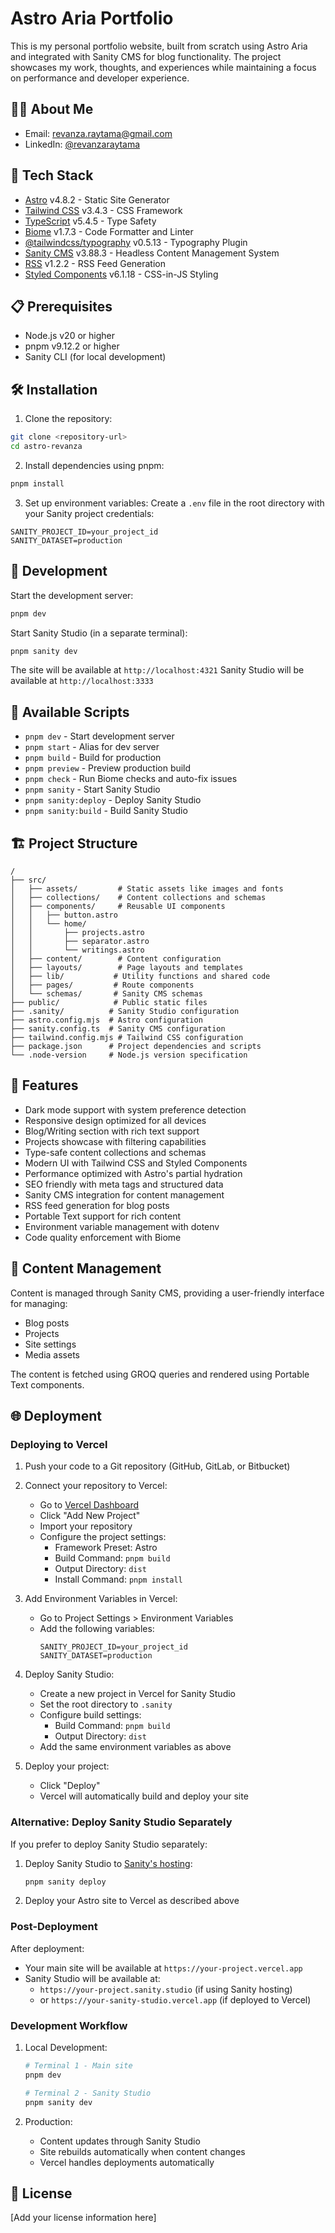# Astro Aria Portfolio

This is my personal portfolio website, built from scratch using Astro Aria and integrated with Sanity CMS for blog functionality. The project showcases my work, thoughts, and experiences while maintaining a focus on performance and developer experience.

## 👨‍💻 About Me

- Email: [revanza.raytama@gmail.com](mailto:revanza.raytama@gmail.com)
- LinkedIn: [@revanzaraytama](https://www.linkedin.com/in/revanzaraytama/)

## 🚀 Tech Stack

- [Astro](https://astro.build/) v4.8.2 - Static Site Generator
- [Tailwind CSS](https://tailwindcss.com/) v3.4.3 - CSS Framework
- [TypeScript](https://www.typescriptlang.org/) v5.4.5 - Type Safety
- [Biome](https://biomejs.dev/) v1.7.3 - Code Formatter and Linter
- [@tailwindcss/typography](https://tailwindcss.com/docs/typography-plugin) v0.5.13 - Typography Plugin
- [Sanity CMS](https://www.sanity.io/) v3.88.3 - Headless Content Management System
- [RSS](https://www.rssboard.org/rss-specification) v1.2.2 - RSS Feed Generation
- [Styled Components](https://styled-components.com/) v6.1.18 - CSS-in-JS Styling

## 📋 Prerequisites

- Node.js v20 or higher
- pnpm v9.12.2 or higher
- Sanity CLI (for local development)

## 🛠️ Installation

1. Clone the repository:

```bash
git clone <repository-url>
cd astro-revanza
```

2. Install dependencies using pnpm:

```bash
pnpm install
```

3. Set up environment variables:
   Create a `.env` file in the root directory with your Sanity project credentials:

```env
SANITY_PROJECT_ID=your_project_id
SANITY_DATASET=production
```

## 🚀 Development

Start the development server:

```bash
pnpm dev
```

Start Sanity Studio (in a separate terminal):

```bash
pnpm sanity dev
```

The site will be available at `http://localhost:4321`
Sanity Studio will be available at `http://localhost:3333`

## 🔧 Available Scripts

- `pnpm dev` - Start development server
- `pnpm start` - Alias for dev server
- `pnpm build` - Build for production
- `pnpm preview` - Preview production build
- `pnpm check` - Run Biome checks and auto-fix issues
- `pnpm sanity` - Start Sanity Studio
- `pnpm sanity:deploy` - Deploy Sanity Studio
- `pnpm sanity:build` - Build Sanity Studio

## 🏗️ Project Structure

```
/
├── src/
│   ├── assets/         # Static assets like images and fonts
│   ├── collections/    # Content collections and schemas
│   ├── components/     # Reusable UI components
│   │   ├── button.astro
│   │   └── home/
│   │       ├── projects.astro
│   │       ├── separator.astro
│   │       └── writings.astro
│   ├── content/        # Content configuration
│   ├── layouts/        # Page layouts and templates
│   ├── lib/           # Utility functions and shared code
│   ├── pages/         # Route components
│   └── schemas/       # Sanity CMS schemas
├── public/            # Public static files
├── .sanity/          # Sanity Studio configuration
├── astro.config.mjs  # Astro configuration
├── sanity.config.ts  # Sanity CMS configuration
├── tailwind.config.mjs # Tailwind CSS configuration
├── package.json      # Project dependencies and scripts
└── .node-version     # Node.js version specification
```

## 🎨 Features

- Dark mode support with system preference detection
- Responsive design optimized for all devices
- Blog/Writing section with rich text support
- Projects showcase with filtering capabilities
- Type-safe content collections and schemas
- Modern UI with Tailwind CSS and Styled Components
- Performance optimized with Astro's partial hydration
- SEO friendly with meta tags and structured data
- Sanity CMS integration for content management
- RSS feed generation for blog posts
- Portable Text support for rich content
- Environment variable management with dotenv
- Code quality enforcement with Biome

## 📝 Content Management

Content is managed through Sanity CMS, providing a user-friendly interface for managing:

- Blog posts
- Projects
- Site settings
- Media assets

The content is fetched using GROQ queries and rendered using Portable Text components.

## 🌐 Deployment

### Deploying to Vercel

1. Push your code to a Git repository (GitHub, GitLab, or Bitbucket)

2. Connect your repository to Vercel:

   - Go to [Vercel Dashboard](https://vercel.com/dashboard)
   - Click "Add New Project"
   - Import your repository
   - Configure the project settings:
     - Framework Preset: Astro
     - Build Command: `pnpm build`
     - Output Directory: `dist`
     - Install Command: `pnpm install`

3. Add Environment Variables in Vercel:

   - Go to Project Settings > Environment Variables
   - Add the following variables:
     ```
     SANITY_PROJECT_ID=your_project_id
     SANITY_DATASET=production
     ```

4. Deploy Sanity Studio:

   - Create a new project in Vercel for Sanity Studio
   - Set the root directory to `.sanity`
   - Configure build settings:
     - Build Command: `pnpm build`
     - Output Directory: `dist`
   - Add the same environment variables as above

5. Deploy your project:
   - Click "Deploy"
   - Vercel will automatically build and deploy your site

### Alternative: Deploy Sanity Studio Separately

If you prefer to deploy Sanity Studio separately:

1. Deploy Sanity Studio to [Sanity's hosting](https://www.sanity.io/manage):

   ```bash
   pnpm sanity deploy
   ```

2. Deploy your Astro site to Vercel as described above

### Post-Deployment

After deployment:

- Your main site will be available at `https://your-project.vercel.app`
- Sanity Studio will be available at:
  - `https://your-project.sanity.studio` (if using Sanity hosting)
  - or `https://your-sanity-studio.vercel.app` (if deployed to Vercel)

### Development Workflow

1. Local Development:

   ```bash
   # Terminal 1 - Main site
   pnpm dev

   # Terminal 2 - Sanity Studio
   pnpm sanity dev
   ```

2. Production:
   - Content updates through Sanity Studio
   - Site rebuilds automatically when content changes
   - Vercel handles deployments automatically

## 📜 License

[Add your license information here]
